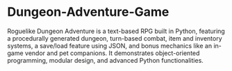 # Dungeon-Adventure-Game
Roguelike Dungeon Adventure is a text-based RPG built in Python, featuring a procedurally generated dungeon, turn-based combat, item and inventory systems, a save/load feature using JSON, and bonus mechanics like an in-game vendor and pet companions. It demonstrates object-oriented programming, modular design, and advanced Python functionalities.
